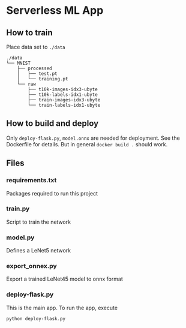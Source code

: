 # Serverless ML App

## How to train

Place data set to `./data`

```text
./data
└── MNIST
    ├── processed
    │   ├── test.pt
    │   └── training.pt
    └── raw
        ├── t10k-images-idx3-ubyte
        ├── t10k-labels-idx1-ubyte
        ├── train-images-idx3-ubyte
        └── train-labels-idx1-ubyte
```

## How to build and deploy

Only `deploy-flask.py`, `model.onnx` are needed for deployment. See the Dockerfile for details. But in general `docker build .` should work.

## Files

### requirements.txt

Packages required to run this project

### train.py

Script to train the network

### model.py

Defines a LeNet5 network

### export_onnex.py

Export a trained LeNet45 model to onnx format
### deploy-flask.py

This is the main app. To run the app, execute

```console
python deploy-flask.py
```
